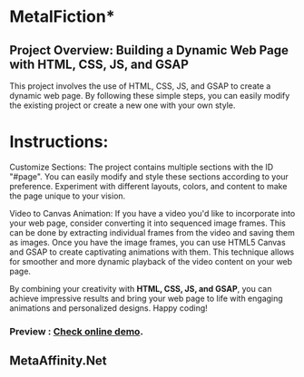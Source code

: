 # MetalFiction*
## Project Overview: Building a Dynamic Web Page with HTML, CSS, JS, and GSAP

This project involves the use of HTML, CSS, JS, and GSAP to create a dynamic web page. By following these simple steps, you can easily modify the existing project or create a new one with your own style.

# Instructions:

Customize Sections: The project contains multiple sections with the ID "#page". You can easily modify and style these sections according to your preference. Experiment with different layouts, colors, and content to make the page unique to your vision.
    
Video to Canvas Animation: If you have a video you'd like to incorporate into your web page, consider converting it into sequenced image frames. This can be done by extracting individual frames from the video and saving them as images. Once you have the image frames, you can use HTML5 Canvas and GSAP to create captivating animations with them. This technique allows for smoother and more dynamic playback of the video content on your web page.

By combining your creativity with **HTML, CSS, JS, and GSAP**, you can achieve impressive results and bring your web page to life with engaging animations and personalized designs. Happy coding!

### Preview : [Check online demo](https://metaaffinity.net/projects/htmlcssjs/metalfiction/).

## MetaAffinity.Net
